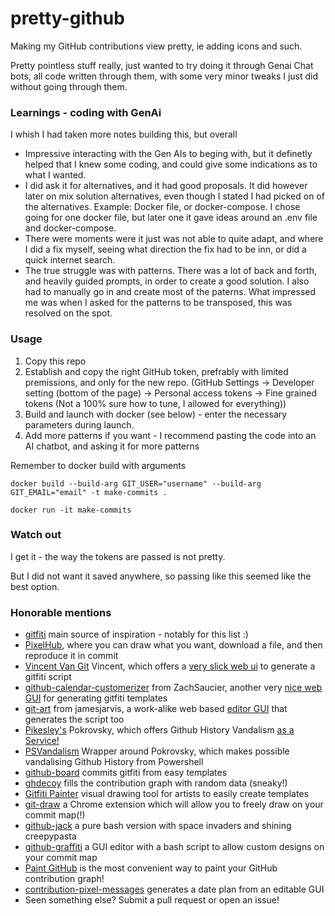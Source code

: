 # pretty-github
Making my GitHub contributions view pretty, ie adding icons and such.


Pretty pointless stuff really, just wanted to try doing it through Genai Chat bots, all code written through them, with some very minor tweaks I just did without going through them.

### Learnings - coding with GenAi
I whish I had taken more notes building this, but overall
- Impressive interacting with the Gen AIs to beging with, but it definetly helped that I knew some coding, and could give some indications as to what I wanted.
- I did ask it for alternatives, and it had good proposals. It did however later on mix solution alternatives, even though I stated I had picked on of the alternatives. Example: Docker file, or docker-compose. I chose going for one docker file, but later one it gave ideas around an .env file and docker-compose.
- There were moments were it just was not able to quite adapt, and where I did a fix myself, seeing what direction the fix had to be inn, or did a quick internet search.
- The true struggle was with patterns. There was a lot of back and forth, and heavily guided prompts, in order to create a good solution. I also had to manually go in and create most of the paterns. What impressed me was when I asked for the patterns to be transposed, this was resolved on the spot.


### Usage

1. Copy this repo
2. Establish and copy the right GitHub token, prefrably with limited premissions, and only for the new repo. 
(GitHub Settings -> Developer setting (bottom of the page) -> Personal access tokens -> Fine grained tokens (Not a 100% sure how to tune, I allowed for everything))
3. Build and launch with docker (see below) - enter the necessary parameters during launch. 
4. Add more patterns if you want - I recommend pasting the code into an AI chatbot, and asking it for more patterns


Remember to docker build with arguments

```console
docker build --build-arg GIT_USER="username" --build-arg GIT_EMAIL="email" -t make-commits .  
```
```console
docker run -it make-commits 
```

### Watch out
I get it - the way the tokens are passed is not pretty. 

But I did not want it saved anywhere, so passing like this seemed like the best option.

### Honorable mentions

- [gitfiti](https://github.com/gelstudios/gitfiti) main source of inspiration - notably for this list :)
- [PixelHub](https://github.com/behind24proxies/PixelHub), where you can draw what you want, download a file, and then reproduce it in commit
- [Vincent Van Git](https://github.com/jh3y/vincent-van-git) Vincent, which offers a [very slick web ui](https://vincent-van-git.netlify.app/) to generate a gitfiti script
- [github-calendar-customerizer](https://github.com/ZachSaucier/github-calendar-customizer) from ZachSaucier, another very [nice web GUI](https://codepen.io/ZachSaucier/full/PzVRBy) for generating gitfiti templates
- [git-art](https://github.com/jamesjarvis/git-art) from jamesjarvis, a work-alike web based [editor GUI](https://jamesjarvis.github.io/git-art/) that generates the script too
- [Pikesley's](https://github.com/pikesley) Pokrovsky, which offers Github History Vandalism [as a Service!](http://pokrovsky.herokuapp.com/)
- [PSVandalism](https://github.com/DenisBalan/PSVandalism) Wrapper around Pokrovsky, which makes possible vandalising Github History from Powershell
- [github-board](https://github.com/bayandin/github-board) commits gitfiti from easy templates
- [ghdecoy](https://github.com/tickelton/ghdecoy) fills the contribution graph with random data (sneaky!)
- [Gitfiti Painter](http://codepen.io/cbas/pen/vOXeKV) visual drawing tool for artists to easily create templates
- [git-draw](https://github.com/ben174/git-draw) a Chrome extension which will allow you to freely draw on your commit map(!)
- [github-jack](https://github.com/tardypad/github-jack) a pure bash version with space invaders and shining creepypasta
- [github-graffiti](https://github.com/mavrk/github-graffiti) a GUI editor with a bash script to allow custom designs on your commit map
- [Paint GitHub](https://paintgithub.com/) is the most convenient way to paint your GitHub contribution graph!
- [contribution-pixel-messages](https://github.com/abulvenz/contribution-pixel-messages) generates a date plan from an editable GUI
- Seen something else? Submit a pull request or open an issue!
